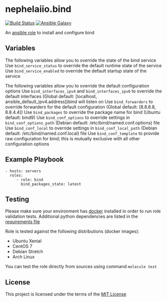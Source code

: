 # nephelaiio.bind

[![Build Status](https://travis-ci.org/nephelaiio/ansible-role-bind.svg?branch=master)](https://travis-ci.org/nephelaiio/ansible-role-bind)
[![Ansible Galaxy](http://img.shields.io/badge/ansible--galaxy-systemd--service-blue.svg)](https://galaxy.ansible.com/nephelaiio/bind/)

An [ansible role](https://galaxy.ansible.com/nephelaiio/bind) to install and configure bind

## Variables

The following variables allow you to override the state of the bind service
Use ```bind_service_status``` to override the default runtime state of the service
Use ```bind_service_enabled``` to override the default startup state of the service

The following variables allow you to override the default configuration options
Use ```bind_interfaces_ipv4``` and ```bind_interfaces_ipv6``` to override the default interfaces (Global default: [localhost, ansible_default_ipv4.address])bind will listen on
Use ```bind_forwarders``` to override forwarders for the default configuration (Global default: [8.8.8.8, 8.8.4.4])
Use ```bind_packages``` to override the package name for bind (Ubuntu default: bind9)
Use ```bind_conf_options``` to override settings in ```bind_conf_options_path``` (Debian default: /etc/bind/named.conf.options) file
Use ```bind_conf_local``` to override settings in ```bind_conf_local_path``` (Debian default: /etc/bind/named.conf.local) file
Use ```bind_conf_template``` to provide raw configuration for bind; this is mutually exclusive with all other configuration options

## Example Playbook

```
- hosts: servers
  roles:
     - role: bind
       bind_packages_state: latest
```

## Testing

Please make sure your environment has [docker](https://www.docker.com) installed in order to run role validation tests. Additional python dependencies are listed in the [requirements file](/requirements.txt)

Role is tested against the following distributions (docker images):
  * Ubuntu Xenial
  * CentOS 7
  * Debian Stretch
  * Arch Linux

You can test the role directly from sources using command ` molecule test `

## License

This project is licensed under the terms of the [MIT License](/LICENSE)
